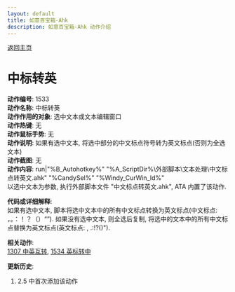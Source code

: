 ```yaml
---
layout: default
title: 如意百宝箱-Ahk
description: 如意百宝箱-Ahk 动作介绍
---
```

<link rel="stylesheet" href="../actions/css/atom-one-light.min.css">
<script src="../actions/js/highlight.min.js"></script>
<script>hljs.highlightAll();</script>

[返回主页](../index.md)

# [](#header-2) 中标转英

**动作编号**: 1533  
**动作名称**: 中标转英  
**动作作用的对象**: 选中文本或文本编辑窗口  
**动作热键**: 无  
**动作鼠标手势**: 无  
**动作说明**: 如果有选中文本, 将选中部分的中文标点符号转为英文标点(否则为全选文本)  
**动作截图**: 无   
**动作内容**: run|"%B_Autohotkey%" "%A_ScriptDir%\外部脚本\文本处理\中文标点转英文.ahk" "%CandySel%" "%Windy_CurWin_Id%"  
以选中文本为参数, 执行外部脚本文件 "中文标点转英文.ahk", ATA 内置了该动作.   

**代码或详细解释**:  
如果有选中文本, 脚本将选中文本中的所有中文标点转换为英文标点(中文标点: ，。：！？（）“”). 如果没有选中文本, 则全选后复制, 将选中的文本中的所有中文标点替换为英文标点(英文标点: , .:!?()").  

**相关动作**:  
[1307 中英互转](1307.md), [1534 英标转中](1534.md)

**更新历史**:  
1. 2.5 中首次添加该动作